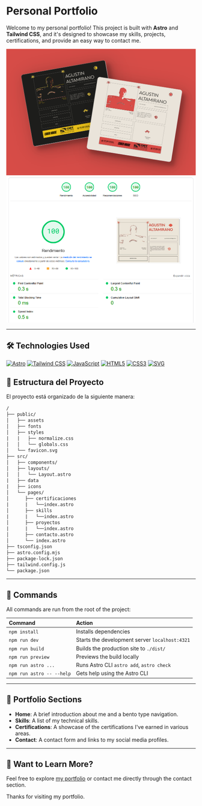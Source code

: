 # Personal Portfolio

Welcome to my personal portfolio! This project is built with **Astro** and **Tailwind CSS**, and it's designed to showcase my skills, projects, certifications, and provide an easy way to contact me.

<img src="public\assets\portafolio-demo.png" alt="Preview of the home page" style="max-width: 100%;" />
<img src="public\assets\portfolio-seo.png" alt="Preview of the seo of the page" style="max-width: 100%;" />

---

## 🛠️ Technologies Used

[![Astro](https://img.shields.io/badge/Astro-FF5D01?style=for-the-badge&logo=astro&logoColor=white)](https://astro.build)
[![Tailwind CSS](https://img.shields.io/badge/Tailwind_CSS-38B2AC?style=for-the-badge&logo=tailwind-css&logoColor=white)](https://tailwindcss.com/)
[![JavaScript](https://img.shields.io/badge/JavaScript-F7DF1E?style=for-the-badge&logo=javascript&logoColor=black)](https://developer.mozilla.org/en-US/docs/Web/JavaScript)
[![HTML5](https://img.shields.io/badge/HTML5-E34F26?style=for-the-badge&logo=html5&logoColor=white)](https://developer.mozilla.org/en-US/docs/Web/HTML)
[![CSS3](https://img.shields.io/badge/CSS3-1572B6?style=for-the-badge&logo=css3&logoColor=white)](https://developer.mozilla.org/en-US/docs/Web/CSS)
[![SVG](https://img.shields.io/badge/SVG-FFB13B?style=for-the-badge&logo=svg&logoColor=white)](https://developer.mozilla.org/en-US/docs/Web/SVG)

## 📂 Estructura del Proyecto

El proyecto está organizado de la siguiente manera:

```text
/
├── public/
│   ├── assets
│   ├── fonts
│   ├── styles
|   |   ├── normalize.css
│   │   └── globals.css
│   └── favicon.svg
├── src/
│   ├── components/
│   ├── layouts/
│   │   └── Layout.astro
|   ├── data
|   ├── icons
│   └── pages/
│      ├── certificaciones
|      |   └──index.astro
│      ├── skills
|      |   └──index.astro
│      ├── proyectos
|      |   └──index.astro
│      ├── contacto.astro
│      └── index.astro
├── tsconfig.json
├── astro.config.mjs
├── package-lock.json
├── tailwind.config.js
└── package.json
```

---

## 🧞 Commands

All commands are run from the root of the project:

| Command                   | Action                                         |
| :------------------------ | :--------------------------------------------- |
| `npm install`             | Installs dependencies                          |
| `npm run dev`             | Starts the development server `localhost:4321` |
| `npm run build`           | Builds the production site to `./dist/`        |
| `npm run preview`         | Previews the build locally                     |
| `npm run astro ...`       | Runs Astro CLI `astro add`, `astro check`      |
| `npm run astro -- --help` | Gets help using the Astro CLI                  |

---

## 📄 Portfolio Sections

- **Home**: A brief introduction about me and a bento type navigation.
- **Skills**: A list of my technical skills.
- **Certifications**: A showcase of the certifications I've earned in various areas.
- **Contact**: A contact form and links to my social media profiles.

---

## 👀 Want to Learn More?

Feel free to explore [my portfolio](https://port-aa.netlify.app/) or contact me directly through the contact section.

Thanks for visiting my portfolio.
